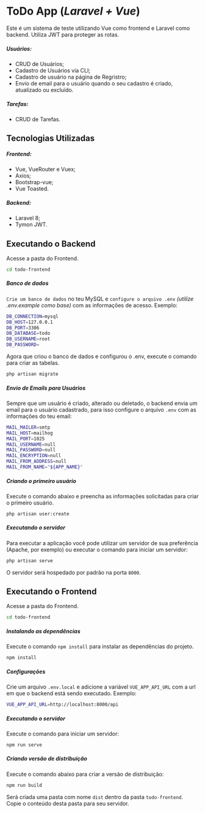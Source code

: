 # ToDo App (_Laravel + Vue_)

Este é um sistema de teste utilizando Vue como frontend e Laravel como backend.
Utiliza JWT para proteger as rotas.

##### Usuários:

- CRUD de Usuários;
- Cadastro de Usuários via CLI;
- Cadastro de usuário na página de Regristro;
- Envio de email para o usuário quando o seu cadastro é criado, atualizado ou excluído.

##### Tarefas:

- CRUD de Tarefas.

## Tecnologias Utilizadas

##### Frontend:

- Vue, VueRouter e Vuex;
- Axios;
- Bootstrap-vue;
- Vue Toasted.

##### Backend:

- Laravel 8;
- Tymon JWT.

## Executando o Backend

Acesse a pasta do Frontend.

```sh
cd todo-frontend
```

##### Banco de dados

`Crie um banco de dados` no teu MySQL e `configure o arquivo .env` _(utilize .env.example como base)_ com as informações de acesso.
Exemplo:

```sh
DB_CONNECTION=mysql
DB_HOST=127.0.0.1
DB_PORT=3306
DB_DATABASE=todo
DB_USERNAME=root
DB_PASSWORD=
```

Agora que criou o banco de dados e configurou o .env, execute o comando para criar as tabelas.

```sh
php artisan migrate
```

##### Envio de Emails para Usuários

Sempre que um usuário é criado, alterado ou deletado, o backend envia um email para o usuário cadastrado, para isso configure o arquivo `.env` com as informações do teu email:

```sh
MAIL_MAILER=smtp
MAIL_HOST=mailhog
MAIL_PORT=1025
MAIL_USERNAME=null
MAIL_PASSWORD=null
MAIL_ENCRYPTION=null
MAIL_FROM_ADDRESS=null
MAIL_FROM_NAME="${APP_NAME}"
```

##### Criando o primeiro usuário

Execute o comando abaixo e preencha as informações solicitadas para criar o primeiro usuário.

```sh
php artisan user:create
```

##### Executando o servidor

Para executar a aplicação você pode utilizar um servidor de sua preferência (Apache, por exemplo) ou executar o comando para iniciar um servidor:

```sh
php artisan serve
```

O servidor será hospedado por padrão na porta `8000`.

## Executando o Frontend

Acesse a pasta do Frontend.

```sh
cd todo-frontend
```

##### Instalando as dependências

Execute o comando `npm install` para instalar as dependências do projeto.

```sh
npm install
```

##### Configurações

Crie um arquivo `.env.local` e adicione a variável `VUE_APP_API_URL` com a url em que o backend está sendo executado.
Exemplo:

```sh
VUE_APP_API_URL=http://localhost:8000/api
```

##### Executando o servidor

Execute o comando para iniciar um servidor:

```sh
npm run serve
```

##### Criando versão de distribuição

Execute o comando abaixo para criar a versão de distribuição:

```sh
npm run build
```

Será criada uma pasta com nome `dist` dentro da pasta `todo-frontend`.
Copie o conteúdo desta pasta para seu servidor.
